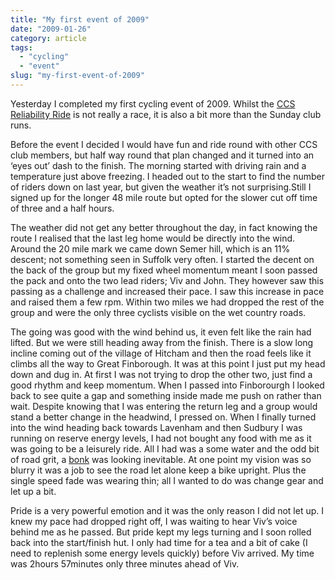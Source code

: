 ```yaml
---
title: "My first event of 2009"
date: "2009-01-26"
category: article
tags:
  - "cycling"
  - "event"
slug: "my-first-event-of-2009"
---
```


Yesterday I completed my first cycling event of 2009. Whilst the [CCS Reliability Ride](https://cycleclubsudbury.com/events/reliability) is not really a race, it is also a bit more than the Sunday club runs.

Before the event I decided I would have fun and ride round with other CCS club members, but half way round that plan changed and it turned into an ‘eyes out’ dash to the finish. The morning started with driving rain and a temperature just above freezing. I headed out to the start to find the number of riders down on last year, but given the weather it’s not surprising.Still I signed up for the longer 48 mile route but opted for the slower cut off time of three and a half hours.

The weather did not get any better throughout the day, in fact knowing the route I realised that the last leg home would be directly into the wind. Around the 20 mile mark we came down Semer hill, which is an 11% descent; not something seen in Suffolk very often. I started the decent on the back of the group but my fixed wheel momentum meant I soon passed the pack and onto the two lead riders; Viv and John. They however saw this passing as a challenge and increased their pace. I saw this increase in pace and raised them a few rpm. Within two miles we had dropped the rest of the group and were the only three cyclists visible on the wet country roads.

The going was good with the wind behind us, it even felt like the rain had lifted. But we were still heading away from the finish. There is a slow long incline coming out of the village of Hitcham and then the road feels like it climbs all the way to Great Finborough. It was at this point I just put my head down and dug in. At first I was not trying to drop the other two, just find a good rhythm and keep momentum. When I passed into Finborourgh I looked back to see quite a gap and something inside made me push on rather than wait. Despite knowing that I was entering the return leg and a group would stand a better change in the headwind, I pressed on. When I finally turned into the wind heading back towards Lavenham and then Sudbury I was running on reserve energy levels, I had not bought any food with me as it was going to be a leisurely ride. All I had was a some water and the odd bit of road grit, a [bonk](https://adamchamberlin.info/2006/01/my-first-bonk/) was looking inevitable. At one point my vision was so blurry it was a job to see the road let alone keep a bike upright. Plus the single speed fade was wearing thin; all I wanted to do was change gear and let up a bit.

Pride is a very powerful emotion and it was the only reason I did not let up. I knew my pace had dropped right off, I was waiting to hear Viv’s voice behind me as he passed. But pride kept my legs turning and I soon rolled back into the start/finish hut. I only had time for a tea and a bit of cake (I need to replenish some energy levels quickly) before Viv arrived. My time was 2hours 57minutes only three minutes ahead of Viv.
